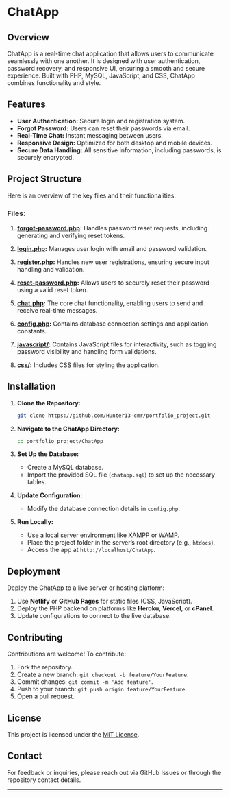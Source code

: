 # ChatApp

## Overview
ChatApp is a real-time chat application that allows users to communicate seamlessly with one another. It is designed with user authentication, password recovery, and responsive UI, ensuring a smooth and secure experience. Built with PHP, MySQL, JavaScript, and CSS, ChatApp combines functionality and style.

## Features
- **User Authentication:** Secure login and registration system.
- **Forgot Password:** Users can reset their passwords via email.
- **Real-Time Chat:** Instant messaging between users.
- **Responsive Design:** Optimized for both desktop and mobile devices.
- **Secure Data Handling:** All sensitive information, including passwords, is securely encrypted.

## Project Structure
Here is an overview of the key files and their functionalities:

### Files:
1. **[forgot-password.php](https://github.com/Hunter13-cmr/portfolio_project/blob/main/ChatApp/forgot-password.php):**
   Handles password reset requests, including generating and verifying reset tokens.

2. **[login.php](https://github.com/Hunter13-cmr/portfolio_project/blob/main/ChatApp/login.php):**
   Manages user login with email and password validation.

3. **[register.php](https://github.com/Hunter13-cmr/portfolio_project/blob/main/ChatApp/index.php):**
   Handles new user registrations, ensuring secure input handling and validation.

4. **[reset-password.php](https://github.com/Hunter13-cmr/portfolio_project/blob/main/ChatApp/reset-password.php):**
   Allows users to securely reset their password using a valid reset token.

5. **[chat.php](https://github.com/Hunter13-cmr/portfolio_project/blob/main/ChatApp/chat.php):**
   The core chat functionality, enabling users to send and receive real-time messages.

6. **[config.php](https://github.com/Hunter13-cmr/portfolio_project/blob/main/ChatApp/config.php):**
   Contains database connection settings and application constants.

7. **[javascript/](https://github.com/Hunter13-cmr/portfolio_project/tree/main/ChatApp/javascript):**
   Contains JavaScript files for interactivity, such as toggling password visibility and handling form validations.

8. **[css/](https://github.com/Hunter13-cmr/portfolio_project/tree/main/ChatApp/css):**
   Includes CSS files for styling the application.

## Installation
1. **Clone the Repository:**
   ```bash
   git clone https://github.com/Hunter13-cmr/portfolio_project.git
   ```
2. **Navigate to the ChatApp Directory:**
   ```bash
   cd portfolio_project/ChatApp
   ```
3. **Set Up the Database:**
   - Create a MySQL database.
   - Import the provided SQL file (`chatapp.sql`) to set up the necessary tables.

4. **Update Configuration:**
   - Modify the database connection details in `config.php`.

5. **Run Locally:**
   - Use a local server environment like XAMPP or WAMP.
   - Place the project folder in the server’s root directory (e.g., `htdocs`).
   - Access the app at `http://localhost/ChatApp`.

## Deployment
Deploy the ChatApp to a live server or hosting platform:
1. Use **Netlify** or **GitHub Pages** for static files (CSS, JavaScript).
2. Deploy the PHP backend on platforms like **Heroku**, **Vercel**, or **cPanel**.
3. Update configurations to connect to the live database.

## Contributing
Contributions are welcome! To contribute:
1. Fork the repository.
2. Create a new branch: `git checkout -b feature/YourFeature`.
3. Commit changes: `git commit -m 'Add feature'`.
4. Push to your branch: `git push origin feature/YourFeature`.
5. Open a pull request.

## License
This project is licensed under the [MIT License](LICENSE).

## Contact
For feedback or inquiries, please reach out via GitHub Issues or through the repository contact details.

---

